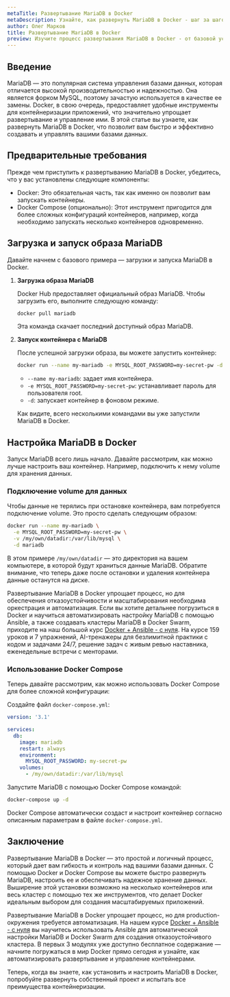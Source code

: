 ```yaml
---
metaTitle: Развертывание MariaDB в Docker
metaDescription: Узнайте, как развернуть MariaDB в Docker - шаг за шагом настройте и запустите свою базу данных для использования в контейнерах
author: Олег Марков
title: Развертывание MariaDB в Docker
preview: Изучите процесс развертывания MariaDB в Docker - от базовой установки до настройки и запуска контейнера с базой данных. Примеры и объяснения помогут вам на каждом этапе
---
```


## Введение

MariaDB — это популярная система управления базами данных, которая отличается высокой производительностью и надежностью. Она является форком MySQL, поэтому зачастую используется в качестве ее замены. Docker, в свою очередь, предоставляет удобные инструменты для контейнеризации приложений, что значительно упрощает развертывание и управление ими. В этой статье вы узнаете, как развернуть MariaDB в Docker, что позволит вам быстро и эффективно создавать и управлять вашими базами данных.

## Предварительные требования

Прежде чем приступить к развертыванию MariaDB в Docker, убедитесь, что у вас установлены следующие компоненты:

- Docker: Это обязательная часть, так как именно он позволит вам запускать контейнеры.
- Docker Compose (опционально): Этот инструмент пригодится для более сложных конфигураций контейнеров, например, когда необходимо запускать несколько контейнеров одновременно.

## Загрузка и запуск образа MariaDB

Давайте начнем с базового примера — загрузки и запуска MariaDB в Docker.

1. **Загрузка образа MariaDB**

   Docker Hub предоставляет официальный образ MariaDB. Чтобы загрузить его, выполните следующую команду:

   ```bash
   docker pull mariadb
   ```

   Эта команда скачает последний доступный образ MariaDB.

2. **Запуск контейнера с MariaDB**

   После успешной загрузки образа, вы можете запустить контейнер:

   ```bash
   docker run --name my-mariadb -e MYSQL_ROOT_PASSWORD=my-secret-pw -d mariadb
   ```

   - `--name my-mariadb`: задает имя контейнера.
   - `-e MYSQL_ROOT_PASSWORD=my-secret-pw`: устанавливает пароль для пользователя root.
   - `-d`: запускает контейнер в фоновом режиме.

   Как видите, всего несколькими командами вы уже запустили MariaDB в Docker.

## Настройка MariaDB в Docker

Запуск MariaDB всего лишь начало. Давайте рассмотрим, как можно лучше настроить ваш контейнер. Например, подключить к нему volume для хранения данных.

### Подключение volume для данных

Чтобы данные не терялись при остановке контейнера, вам потребуется подключение volume. Это просто сделать следующим образом:

```bash
docker run --name my-mariadb \
  -e MYSQL_ROOT_PASSWORD=my-secret-pw \
  -v /my/own/datadir:/var/lib/mysql \
  -d mariadb
```

В этом примере `/my/own/datadir` — это директория на вашем компьютере, в которой будут храниться данные MariaDB. Обратите внимание, что теперь даже после остановки и удаления контейнера данные останутся на диске.

Развертывание MariaDB в Docker упрощает процесс, но для обеспечения отказоустойчивости и масштабирования необходима оркестрация и автоматизация. Если вы хотите детальнее погрузиться в Docker и научиться автоматизировать настройку MariaDB с помощью Ansible, а также создавать кластеры MariaDB в Docker Swarm, приходите на наш большой курс [Docker + Ansible - с нуля](https://purpleschool.ru/course/docker?utm_source=knowledgebase&utm_medium=text&utm_campaign=Razvertyvanie_MariaDB_v_Docker). На курсе 159 уроков и 7 упражнений, AI-тренажеры для безлимитной практики с кодом и задачами 24/7, решение задач с живым ревью наставника, еженедельные встречи с менторами.

### Использование Docker Compose

Теперь давайте рассмотрим, как можно использовать Docker Compose для более сложной конфигурации:

Создайте файл `docker-compose.yml`:

```yaml
version: '3.1'

services:
  db:
    image: mariadb
    restart: always
    environment:
      MYSQL_ROOT_PASSWORD: my-secret-pw
    volumes:
      - /my/own/datadir:/var/lib/mysql
```

Запустите MariaDB с помощью Docker Compose командой:

```bash
docker-compose up -d
```

Docker Compose автоматически создаст и настроит контейнер согласно описанным параметрам в файле `docker-compose.yml`.

## Заключение

Развертывание MariaDB в Docker — это простой и логичный процесс, который дает вам гибкость и контроль над вашими базами данных. С помощью Docker и Docker Compose вы можете быстро развернуть MariaDB, настроить ее и обеспечивать надежное хранение данных. Выширение этой установки возможно на несколько контейнеров или весь кластер с помощью тех же инструментов, что делает Docker идеальным выбором для создания масштабируемых приложений.

Развертывание MariaDB в Docker упрощает процесс, но для production-окружения требуется автоматизация. На нашем курсе [Docker + Ansible - с нуля](https://purpleschool.ru/course/docker?utm_source=knowledgebase&utm_medium=text&utm_campaign=Razvertyvanie_MariaDB_v_Docker) вы научитесь использовать Ansible для автоматической настройки MariaDB и Docker Swarm для создания отказоустойчивого кластера. В первых 3 модулях уже доступно бесплатное содержание — начните погружаться в мир Docker прямо сегодня и узнайте, как автоматизировать развертывание и управление контейнерами.

Теперь, когда вы знаете, как установить и настроить MariaDB в Docker, попробуйте развернуть собственный проект и испытать все преимущества контейнеризации.
